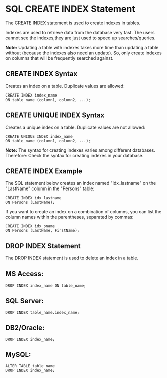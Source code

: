 # SQL CREATE INDEX Statement
The CREATE INDEX statement is used to create indexes in tables.

Indexes are used to retrieve data from the database very fast. The users cannot see the indexes,they are just used to speed up searches/queries.

**Note:** Updating a table with indexes takes more time than updating a table without (because the indexes also need an update). So, only create indexes on columns that will be frequently searched against.

## CREATE INDEX Syntax
Creates an index on a table. Duplicate values are allowed:

```
CREATE INDEX index_name
ON table_name (column1, column2, ...);
```

## CREATE UNIQUE INDEX Syntax
Creates a unique index on a table. Duplicate values are not allowed:

```
CREATE UNIQUE INDEX index_name
ON table_name (column1, column2, ...);
```

**Note:** The syntax for creating indexes varies among different databases. Therefore: Check the syntax for creating indexes in your database.

## CREATE INDEX Example
The SQL statement below creates an index named "idx_lastname" on the "LastName" column in the "Persons" table:
```
CREATE INDEX idx_lastname
ON Persons (LastName);
```

If you want to create an index on a combination of columns, you can list the column names within the parentheses, separated by commas:

```
CREATE INDEX idx_pname
ON Persons (LastName, FirstName);
```

## DROP INDEX Statement
The DROP INDEX statement is used to delete an index in a table.

## MS Access:
```
DROP INDEX index_name ON table_name;
```

## SQL Server:
```
DROP INDEX table_name.index_name;
```

## DB2/Oracle:
```
DROP INDEX index_name;
```

## MySQL:
```
ALTER TABLE table_name
DROP INDEX index_name;
```